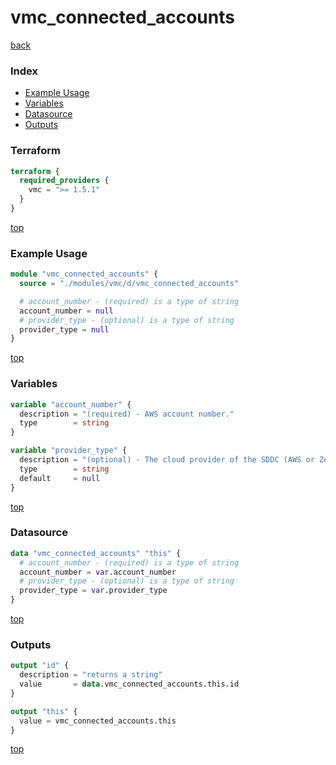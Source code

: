 # vmc_connected_accounts

[back](../vmc.md)

### Index

- [Example Usage](#example-usage)
- [Variables](#variables)
- [Datasource](#datasource)
- [Outputs](#outputs)

### Terraform

```terraform
terraform {
  required_providers {
    vmc = ">= 1.5.1"
  }
}
```

[top](#index)

### Example Usage

```terraform
module "vmc_connected_accounts" {
  source = "./modules/vmc/d/vmc_connected_accounts"

  # account_number - (required) is a type of string
  account_number = null
  # provider_type - (optional) is a type of string
  provider_type = null
}
```

[top](#index)

### Variables

```terraform
variable "account_number" {
  description = "(required) - AWS account number."
  type        = string
}

variable "provider_type" {
  description = "(optional) - The cloud provider of the SDDC (AWS or ZeroCloud)."
  type        = string
  default     = null
}
```

[top](#index)

### Datasource

```terraform
data "vmc_connected_accounts" "this" {
  # account_number - (required) is a type of string
  account_number = var.account_number
  # provider_type - (optional) is a type of string
  provider_type = var.provider_type
}
```

[top](#index)

### Outputs

```terraform
output "id" {
  description = "returns a string"
  value       = data.vmc_connected_accounts.this.id
}

output "this" {
  value = vmc_connected_accounts.this
}
```

[top](#index)